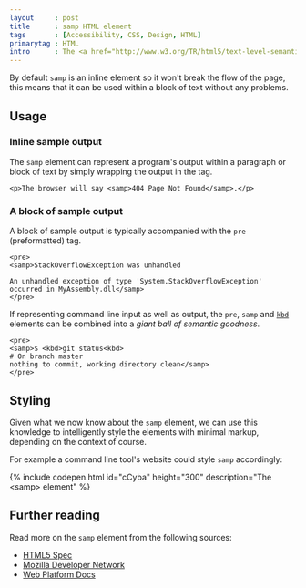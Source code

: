 ```yaml
---
layout     : post
title      : samp HTML element
tags       : [Accessibility, CSS, Design, HTML]
primarytag : HTML
intro      : The <a href="http://www.w3.org/TR/html5/text-level-semantics.html#the-samp-element"><code>samp</code> HTML element</a> is used to represent (sample) output from a program. It has been around since <a href="http://www.w3.org/MarkUp/draft-ietf-iiir-html-01.txt">HTML1</a>, though back it was simply used to markup <q>a sequence of literal characters</q>.
---
```


By default `samp` is an inline element so it won't break the flow of the page, this means that it can be used within a block of text without any problems.



## Usage

### Inline sample output

The `samp` element can represent a program's output within a paragraph or block of text by simply wrapping the output in the tag.

<!--prettify lang=html-->
    <p>The browser will say <samp>404 Page Not Found</samp>.</p>

### A block of sample output

A block of sample output is typically accompanied with the `pre` (preformatted) tag.

<!--prettify lang=html-->
    <pre>
    <samp>StackOverflowException was unhandled

    An unhandled exception of type 'System.StackOverflowException' occurred in MyAssembly.dll</samp>
    </pre>

If representing command line input as well as output, the `pre`, `samp` and [`kbd`][3] elements can be combined into a *giant ball of semantic goodness*.

<!--prettify lang=html-->
    <pre>
    <samp>$ <kbd>git status<kbd>
    # On branch master
    nothing to commit, working directory clean</samp>
    </pre>



## Styling

Given what we now know about the `samp` element, we can use this knowledge to intelligently style the elements with minimal markup, depending on the context of course.

For example a command line tool's website could style `samp` accordingly:

{% include codepen.html id="cCyba" height="300" description="The &lt;samp&gt; element" %}



## Further reading

Read more on the `samp` element from the following sources:

- [HTML5 Spec][1]
- [Mozilla Developer Network][4]
- [Web Platform Docs][5]



[1]: http://www.w3.org/TR/html5/text-level-semantics.html#the-samp-element
[3]: {{site.baseurl}}/2013/11/the-element.html
[4]: https://developer.mozilla.org/en-US/docs/Web/HTML/Element/samp
[5]: http://docs.webplatform.org/wiki/html/elements/samp

[kbd]: {{site.baseurl}}/2013/11/the-element.html
